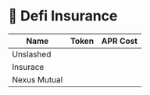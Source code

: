# 🏧 Defi Insurance

| Name         | Token | APR Cost |
| ------------ | ----- | -------- |
| Unslashed    |       |          |
| Insurace     |       |          |
| Nexus Mutual |       |          |
